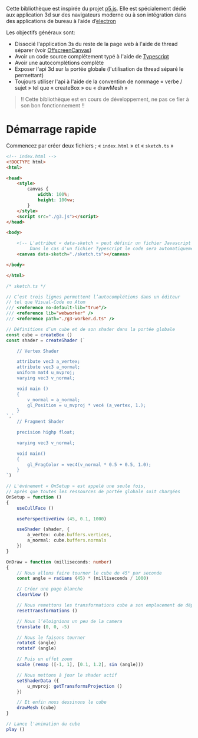 
Cette bibliothèque est inspirée du projet [p5.js](https://p5js.org/).
Elle est spécialement dédié aux application 3d sur des navigateurs moderne ou à son intégration dans des applications de bureau à l’aide d’[electron](https://electronjs.org/)

Les objectifs généraux sont:
- Dissocié l'application 3s du reste de la page web à l'aide de thread séparer (voir [OffscreenCanvas](https://developers.google.com/web/updates/2018/08/offscreen-canvas))
- Avoir un code source complétement typé à l'aide de [Typescript](https://www.typescriptlang.org/)
- Avoir une autocomplétions complète
- Exposer l'api 3d sur la portée globale (l'utilisation de thread séparé le permettant)
- Toujours utiliser l'api à l'aide de la convention de nommage « verbe / sujet » tel que « createBox » ou « drawMesh »

> !! Cette bibliothèque est en cours de développement, ne pas ce fier à son bon fonctionnement !!

Démarrage rapide
==============================================================================

Commencez par créer deux fichiers ; « `index.html` » et « `sketch.ts` »

```html
<!-- index.html -->
<!DOCTYPE html>
<html>

<head>
    <style>
        canvas {
            width: 100%;
            height: 100vw;
        }
    </style>
    <script src="./g3.js"></script>
</head>

<body>

    <!-- L'attribut « data-sketch » peut définir un fichier Javascript ou Typescript.
         Dans le cas d'un fichier Typescript le code sera automatiquement compilé -->
    <canvas data-sketch="./sketch.ts"></canvas>

</body>

</html>
```

```ts
/* sketch.ts */

// C’est trois lignes permettent l’autocomplétions dans un éditeur
// tel que Visual-Code ou Atom
/// <reference no-default-lib="true"/>
/// <reference lib="webworker" />
/// <reference path="./g3-worker.d.ts" />

// Définitions d’un cube et de son shader dans la portée globale
const cube = createBox ()
const shader = createShader (`

    // Vertex Shader

    attribute vec3 a_vertex;
    attribute vec3 a_normal;
    uniform mat4 u_mvproj;
    varying vec3 v_normal;

    void main ()
    {
        v_normal = a_normal;
        gl_Position = u_mvproj * vec4 (a_vertex, 1.);
    }
`,`
    // Fragment Shader

    precision highp float;

    varying vec3 v_normal;

    void main()
    {
        gl_FragColor = vec4(v_normal * 0.5 + 0.5, 1.0);
    }
`)

// L'événement « OnSetup » est appelé une seule fois,
// après que toutes les ressources de portée globale soit chargées
OnSetup = function ()
{
    useCullFace ()

    usePerspectiveView (45, 0.1, 1000)

    useShader (shader, {
        a_vertex: cube.buffers.vertices,
        a_normal: cube.buffers.normals
    })
}

OnDraw = function (milliseconds: number)
{
    // Nous allons faire tourner le cube de 45° par seconde
    const angle = radians (45) * (milliseconds / 1000)

    // Créer une page blanche
    clearView ()

    // Nous remettons les transformations cube a son emplacement de départ
    resetTransformations ()

    // Nous l’éloignions un peu de la camera
    translate (0, 0, -5)

    // Nous le faisons tourner
    rotateX (angle)
    rotateY (angle)

    // Puis un effet zoom
    scale (remap ([-1, 1], [0.1, 1.2], sin (angle)))

    // Nous mettons à jour le shader actif
    setShaderData ({
        u_mvproj: getTransformsProjection ()
    })

    // Et enfin nous dessinons le cube
    drawMesh (cube)
}

// Lance l'animation du cube
play ()

```
